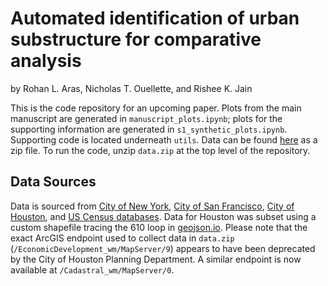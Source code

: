 # Automated identification of urban substructure for comparative analysis
by Rohan L. Aras, Nicholas T. Ouellette, and Rishee K. Jain

This is the code repository for an upcoming paper. Plots from the main manuscript are generated in `manuscript_plots.ipynb`; plots for the supporting information are generated in `s1_synthetic_plots.ipynb`. Supporting code is located underneath `utils`. Data can be found [here](https://drive.google.com/file/d/1dfoinkUviuv-fa8cTw-h3pAHn98fMiDA/view?usp=sharing) as a zip file. To run the code, unzip `data.zip` at the top level of the repository.

## Data Sources
Data is sourced from [City of New York](https://www1.nyc.gov/site/planning/data-maps/open-data/dwn-pluto-mappluto.page), [City of San Francisco](https://data.sfgov.org/Housing-and-Buildings/Land-Use/us3s-fp9q), [City of Houston](https://cohegis.houstontx.gov/cohgispub/rest/services/PD/), and [US Census databases](https://catalog.data.gov/dataset/tiger-line-shapefile-2013-county-harris-county-tx-all-roads-county-based-shapefile). Data for Houston was subset using a custom shapefile tracing the 610 loop in [geojson.io](http://geojson.io/#map=10/29.7793/-95.4135). Please note that the exact ArcGIS endpoint  used to collect data in `data.zip` (`/EconomicDevelopment_wm/MapServer/9`) appears to have been deprecated by the City of Houston Planning Department. A similar endpoint is now available at `/Cadastral_wm/MapServer/0`.
